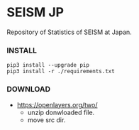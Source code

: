 # SEISM JP
Repository of Statistics of SEISM at Japan.

### INSTALL

```
pip3 install --upgrade pip
pip3 install -r ./requirements.txt
```

### DOWNLOAD
* https://openlayers.org/two/
  * unzip donwloaded file.
  * move src dir.
